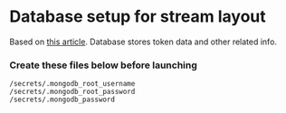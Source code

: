 # Database setup for stream layout

Based on [this article](https://medium.com/@leonfeng/set-up-a-secured-mongodb-container-e895807054bd). Database stores token data and other related info.

### Create these files below before launching

```
/secrets/.mongodb_root_username
/secrets/.mongodb_root_password
/secrets/.mongodb_password
```
